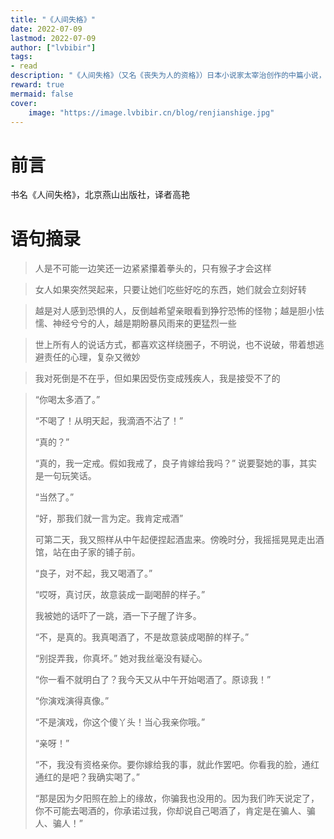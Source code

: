 ```yaml
---
title: "《人间失格》"
date: 2022-07-09
lastmod: 2022-07-09
author: ["lvbibir"]
tags: 
- read
description: "《人间失格》（又名《丧失为人的资格》）日本小说家太宰治创作的中篇小说，发表于1948年，是一部半自传体的小说。"
reward: true 
mermaid: false 
cover:
    image: "https://image.lvbibir.cn/blog/renjianshige.jpg" 
---
```


# 前言

书名《人间失格》，北京燕山出版社，译者高艳

<!-- {{< douban src="https://book.douban.com/subject/4011670/" >}} -->

# 语句摘录

> 人是不可能一边笑还一边紧紧攥着拳头的，只有猴子才会这样

> 女人如果突然哭起来，只要让她们吃些好吃的东西，她们就会立刻好转

> 越是对人感到恐惧的人，反倒越希望亲眼看到狰狞恐怖的怪物；越是胆小怯懦、神经兮兮的人，越是期盼暴风雨来的更猛烈一些

> 世上所有人的说话方式，都喜欢这样绕圈子，不明说，也不说破，带着想逃避责任的心理，复杂又微妙

> 我对死倒是不在乎，但如果因受伤变成残疾人，我是接受不了的

> “你喝太多酒了。”
>
> “不喝了！从明天起，我滴酒不沾了！”
>
> “真的？”
>
> “真的，我一定戒。假如我戒了，良子肯嫁给我吗？” 说要娶她的事，其实是一句玩笑话。
>
> “当然了。”
>
> “好，那我们就一言为定。我肯定戒酒”
>
> 可第二天，我又照样从中午起便捏起酒盅来。傍晚时分，我摇摇晃晃走出酒馆，站在由子家的铺子前。
>
> “良子，对不起，我又喝酒了。”
>
> “哎呀，真讨厌，故意装成一副喝醉的样子。”
>
> 我被她的话吓了一跳，酒一下子醒了许多。
>
> “不，是真的。我真喝酒了，不是故意装成喝醉的样子。”
>
> “别捉弄我，你真坏。” 她对我丝毫没有疑心。
>
> “你一看不就明白了？我今天又从中午开始喝酒了。原谅我！”
>
> “你演戏演得真像。”
>
> “不是演戏，你这个傻丫头！当心我亲你哦。”
>
> “亲呀！”
>
> “不，我没有资格亲你。要你嫁给我的事，就此作罢吧。你看我的脸，通红通红的是吧？我确实喝了。”
>
> “那是因为夕阳照在脸上的缘故，你骗我也没用的。因为我们昨天说定了，你不可能去喝酒的，你承诺过我，你却说自己喝酒了，肯定是在骗人、骗人、骗人！”



